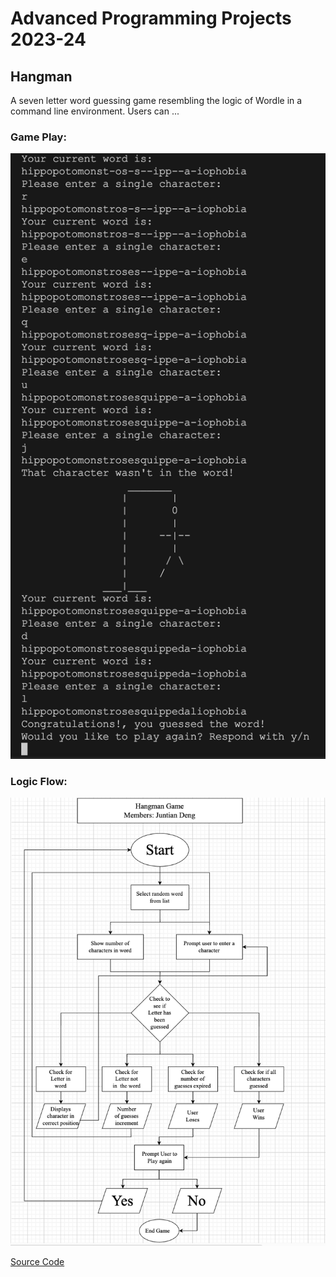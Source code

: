 # Advanced Programming Projects 2023-24

## Hangman

A seven letter word guessing game resembling the logic of Wordle in a command line environment. Users can ...
### Game Play:
![Game Play](https://github.com/Juntian-Deng/AdvCompPro2/blob/main/images/Hangman.png)
### Logic Flow: 
![Logic Flow](https://github.com/Juntian-Deng/AdvCompPro2/blob/main/images/Hangman_logic.png)

[Source Code](https://github.com/Juntian-Deng/AdvCompPro2/tree/main/src/Hangman)
